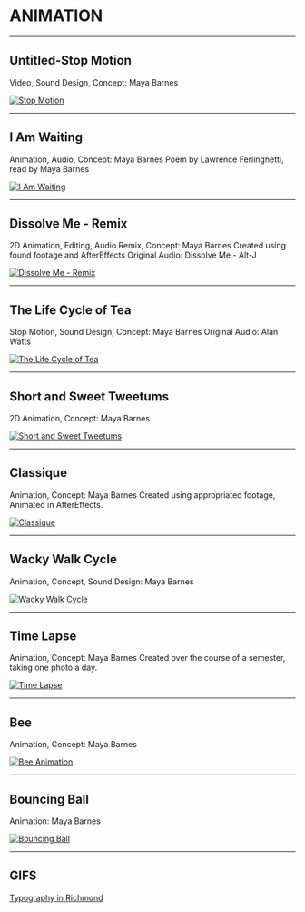 # ANIMATION

---

## Untitled-Stop Motion

Video, Sound Design, Concept: Maya Barnes

[![Stop Motion](http://img.youtube.com/vi/9GH4bG9JeW0/0.jpg)](http://www.youtube.com/watch?v=9GH4bG9JeW0)

---

## I Am Waiting

Animation, Audio, Concept: Maya Barnes
Poem by Lawrence Ferlinghetti, read by Maya Barnes

[![I Am Waiting](http://img.youtube.com/vi/c6vN9_xQ4l4/0.jpg)](http://www.youtube.com/watch?v=c6vN9_xQ4l4)

---

## Dissolve Me - Remix

2D Animation, Editing, Audio Remix, Concept: Maya Barnes
Created using found footage and AfterEffects
Original Audio: Dissolve Me - Alt-J

[![Dissolve Me - Remix](http://img.youtube.com/vi/05tuju5Sa50/0.jpg)](http://www.youtube.com/watch?v=05tuju5Sa50)

---

## The Life Cycle of Tea

Stop Motion, Sound Design, Concept: Maya Barnes
Original Audio: Alan Watts

[![The Life Cycle of Tea](http://img.youtube.com/vi/XCxFuypxO4Y/0.jpg)](http://www.youtube.com/watch?v=XCxFuypxO4Y)

---

## Short and Sweet Tweetums

2D Animation, Concept: Maya Barnes

[![Short and Sweet Tweetums](http://img.youtube.com/vi/ZfCNOny9mME/0.jpg)](http://www.youtube.com/watch?v=ZfCNOny9mME)

---

## Classique

Animation, Concept: Maya Barnes
Created using appropriated footage, Animated in AfterEffects.

[![Classique](http://img.youtube.com/vi/2T-MKKwH150/0.jpg)](http://www.youtube.com/watch?v=2T-MKKwH150)

---

## Wacky Walk Cycle

Animation, Concept, Sound Design: Maya Barnes


[![Wacky Walk Cycle](http://img.youtube.com/vi/gPAT-gi0abs/0.jpg)](http://www.youtube.com/watch?v=gPAT-gi0abs)

---

## Time Lapse

Animation, Concept: Maya Barnes
Created over the course of a semester, taking one photo a day.

[![Time Lapse](http://img.youtube.com/vi/0fEkQxtIKUw/0.jpg)](http://www.youtube.com/watch?v=0fEkQxtIKUw)

---

## Bee

Animation, Concept: Maya Barnes

[![Bee Animation](http://img.youtube.com/vi/3UEB2btxW9I/0.jpg)](http://www.youtube.com/watch?v=3UEB2btxW9I)

---

## Bouncing Ball

Animation: Maya Barnes

[![Bouncing Ball](http://img.youtube.com/vi/rBmZsRlSM_A/0.jpg)](http://www.youtube.com/watch?v=rBmZsRlSM_A)

---

## GIFS

[Typography in Richmond](https://mayacbarnes.github.io/assets/images/Barnes_MayaGIF.gif)
